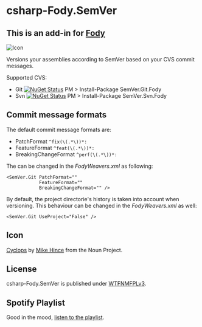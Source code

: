 # csharp-Fody.SemVer

## This is an add-in for [Fody](https://github.com/Fody/Fody/) 

![Icon](https://raw.githubusercontent.com/dittodhole/csharp-Fody.SemVer/master/Icons/package_icon.png)

Versions your assemblies according to SemVer based on your CVS commit messages.

Supported CVS:
- Git [![NuGet Status](http://img.shields.io/nuget/v/SemVer.Git.Fody.svg?style=flat)](https://www.nuget.org/packages/SemVer.Git.Fody/)
    PM > Install-Package SemVer.Git.Fody
- Svn [![NuGet Status](http://img.shields.io/nuget/v/SemVer.Svn.Fody.svg?style=flat)](https://www.nuget.org/packages/SemVer.Svn.Fody/)
    PM > Install-Package SemVer.Svn.Fody

## Commit message formats

The default commit message formats are:

- PatchFormat `^fix(\(.*\))*: `
- FeatureFormat `^feat(\(.*\))*: `
- BreakingChangeFormat `^perf(\(.*\))*: `

The can be changed in the *FodyWeavers.xml* as following:

    <SemVer.Git PatchFormat=""
                FeatureFormat=""
                BreakingChangeFormat="" />

By default, the project directorie's history is taken into account when versioning. This behaviour can be changed in the *FodyWeavers.xml* as well:

    <SemVer.Git UseProject="False" />

## Icon

[Cyclops](https://thenounproject.com/term/cyclops/60203/) by [Mike Hince](https://thenounproject.com/zer0mike) from the Noun Project.

## License

csharp-Fody.SemVer is published under [WTFNMFPLv3](http://andreas.niedermair.name/introducing-wtfnmfplv3).

## Spotify Playlist

Good in the mood, [listen to the playlist](https://open.spotify.com/user/dittodhole/playlist/0KF2OFBoetcBt59qdHlbx7).
